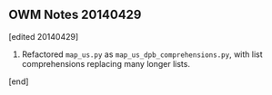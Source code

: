 ## OWM Notes 20140429

[edited 20140429]

1. Refactored `map_us.py` as `map_us_dpb_comprehensions.py`, with list comprehensions replacing many longer lists.

[end]
